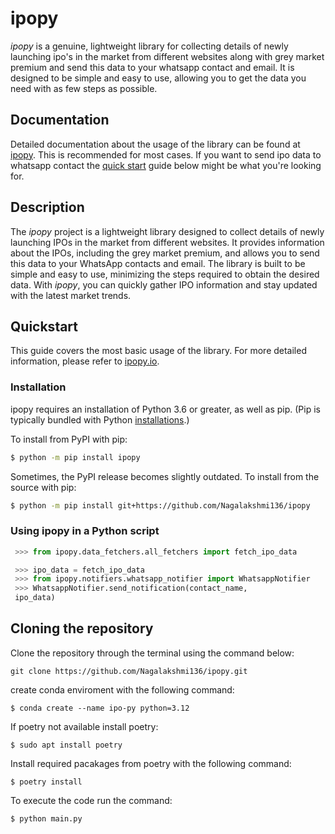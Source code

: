 # ipopy

*ipopy* is a genuine, lightweight library for collecting details of newly launching ipo's in the market from different websites along with grey market premium and send this data to your whatsapp contact and email. It is designed to be simple and easy to use, allowing you to get the data you need with as few steps as possible.

## Documentation

Detailed documentation about the usage of the library can be found at [ipopy](https://nagalakshmi136.github.io/ipopy/). This is recommended for most cases. If you want to send ipo data to whatsapp contact the [quick start](#Quickstart) guide below might be what you're looking for.

## Description

The *ipopy* project is a lightweight library designed to collect details of newly launching IPOs in the market from different websites. It provides information about the IPOs, including the grey market premium, and allows you to send this data to your WhatsApp contacts and email. The library is built to be simple and easy to use, minimizing the steps required to obtain the desired data. With *ipopy*, you can quickly gather IPO information and stay updated with the latest market trends.

## Quickstart

This guide covers the most basic usage of the library. For more detailed information, please refer to [ipopy.io](https://nagalakshmi136.github.io/ipopy/).

### Installation

ipopy requires an installation of Python 3.6 or greater, as well as pip. (Pip is typically bundled with Python [installations](https://python.org/downloads).)

To install from PyPI with pip:

```bash
$ python -m pip install ipopy
```

Sometimes, the PyPI release becomes slightly outdated. To install from the source with pip:

```bash
$ python -m pip install git+https://github.com/Nagalakshmi136/ipopy
```
### Using ipopy in a Python script


```python
 >>> from ipopy.data_fetchers.all_fetchers import fetch_ipo_data

 >>> ipo_data = fetch_ipo_data
 >>> from ipopy.notifiers.whatsapp_notifier import WhatsappNotifier
 >>> WhatsappNotifier.send_notification(contact_name,
 ipo_data)
```

## Cloning the repository

Clone the repository through the terminal using the command below:

```shell
git clone https://github.com/Nagalakshmi136/ipopy.git
```

create conda enviroment with the following command:  

    $ conda create --name ipo-py python=3.12

If poetry not available install poetry:  

    $ sudo apt install poetry

Install required pacakages from poetry with the following command:  

    $ poetry install

To execute the code run the command:

    $ python main.py